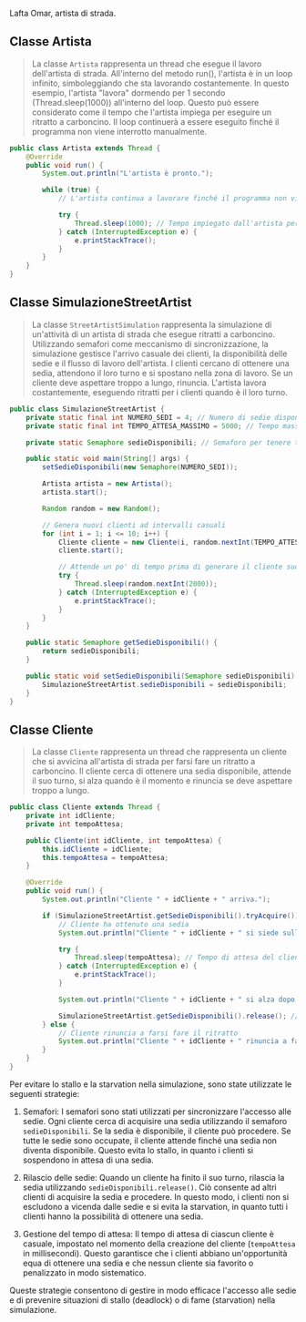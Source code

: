 Lafta Omar, artista di strada.
## Classe Artista
>La classe `Artista` rappresenta un thread che esegue il lavoro dell'artista di strada. All'interno del metodo run(), l'artista è in un loop infinito, simboleggiando che sta lavorando costantemente. In questo esempio, l'artista "lavora" dormendo per 1 secondo (Thread.sleep(1000)) all'interno del loop. Questo può essere considerato come il tempo che l'artista impiega per eseguire un ritratto a carboncino. Il loop continuerà a essere eseguito finché il programma non viene interrotto manualmente.
```java
public class Artista extends Thread {
    @Override
    public void run() {
        System.out.println("L'artista è pronto.");

        while (true) {
            // L'artista continua a lavorare finché il programma non viene interrotto manualmente

            try {
                Thread.sleep(1000); // Tempo impiegato dall'artista per eseguire un ritratto (1 secondo)
            } catch (InterruptedException e) {
                e.printStackTrace();
            }
        }
    }
}
```

## Classe SimulazioneStreetArtist
>La classe `StreetArtistSimulation` rappresenta la simulazione di un'attività di un artista di strada che esegue ritratti a carboncino. Utilizzando semafori come meccanismo di sincronizzazione, la simulazione gestisce l'arrivo casuale dei clienti, la disponibilità delle sedie e il flusso di lavoro dell'artista. I clienti cercano di ottenere una sedia, attendono il loro turno e si spostano nella zona di lavoro. Se un cliente deve aspettare troppo a lungo, rinuncia. L'artista lavora costantemente, eseguendo ritratti per i clienti quando è il loro turno.
```java
public class SimulazioneStreetArtist {
    private static final int NUMERO_SEDI = 4; // Numero di sedie disponibili
    private static final int TEMPO_ATTESA_MASSIMO = 5000; // Tempo massimo di attesa di un cliente in millisecondi

    private static Semaphore sedieDisponibili; // Semaforo per tenere traccia delle sedie disponibili

    public static void main(String[] args) {
        setSedieDisponibili(new Semaphore(NUMERO_SEDI));

        Artista artista = new Artista();
        artista.start();

        Random random = new Random();

        // Genera nuovi clienti ad intervalli casuali
        for (int i = 1; i <= 10; i++) {
            Cliente cliente = new Cliente(i, random.nextInt(TEMPO_ATTESA_MASSIMO));
            cliente.start();

            // Attende un po' di tempo prima di generare il cliente successivo
            try {
                Thread.sleep(random.nextInt(2000));
            } catch (InterruptedException e) {
                e.printStackTrace();
            }
        }
    }

	public static Semaphore getSedieDisponibili() {
		return sedieDisponibili;
	}

	public static void setSedieDisponibili(Semaphore sedieDisponibili) {
		SimulazioneStreetArtist.sedieDisponibili = sedieDisponibili;
	}
}
```

## Classe Cliente
>La classe `Cliente` rappresenta un thread che rappresenta un cliente che si avvicina all'artista di strada per farsi fare un ritratto a carboncino. Il cliente cerca di ottenere una sedia disponibile, attende il suo turno, si alza quando è il momento e rinuncia se deve aspettare troppo a lungo.
```java
public class Cliente extends Thread {
    private int idCliente;
    private int tempoAttesa;

    public Cliente(int idCliente, int tempoAttesa) {
        this.idCliente = idCliente;
        this.tempoAttesa = tempoAttesa;
    }

    @Override
    public void run() {
        System.out.println("Cliente " + idCliente + " arriva.");

        if (SimulazioneStreetArtist.getSedieDisponibili().tryAcquire()) {
            // Cliente ha ottenuto una sedia
            System.out.println("Cliente " + idCliente + " si siede sulla sedia.");

            try {
                Thread.sleep(tempoAttesa); // Tempo di attesa del cliente
            } catch (InterruptedException e) {
                e.printStackTrace();
            }

            System.out.println("Cliente " + idCliente + " si alza dopo " + tempoAttesa + "ms e si sposta nella zona di lavoro.");

            SimulazioneStreetArtist.getSedieDisponibili().release(); // Rilascia la sedia
        } else {
            // Cliente rinuncia a farsi fare il ritratto
            System.out.println("Cliente " + idCliente + " rinuncia a farsi fare il ritratto dopo un'attesa troppo lunga.");
        }
    }
}
```

Per evitare lo stallo e la starvation nella simulazione, sono state utilizzate le seguenti strategie:

1. Semafori: I semafori sono stati utilizzati per sincronizzare l'accesso alle sedie. Ogni cliente cerca di acquisire una sedia utilizzando il semaforo `sedieDisponibili`. Se la sedia è disponibile, il cliente può procedere. Se tutte le sedie sono occupate, il cliente attende finché una sedia non diventa disponibile. Questo evita lo stallo, in quanto i clienti si sospendono in attesa di una sedia.

2. Rilascio delle sedie: Quando un cliente ha finito il suo turno, rilascia la sedia utilizzando `sedieDisponibili.release()`. Ciò consente ad altri clienti di acquisire la sedia e procedere. In questo modo, i clienti non si escludono a vicenda dalle sedie e si evita la starvation, in quanto tutti i clienti hanno la possibilità di ottenere una sedia.

3. Gestione del tempo di attesa: Il tempo di attesa di ciascun cliente è casuale, impostato nel momento della creazione del cliente (`tempoAttesa` in millisecondi). Questo garantisce che i clienti abbiano un'opportunità equa di ottenere una sedia e che nessun cliente sia favorito o penalizzato in modo sistematico.

Queste strategie consentono di gestire in modo efficace l'accesso alle sedie e di prevenire situazioni di stallo (deadlock) o di fame (starvation) nella simulazione.
